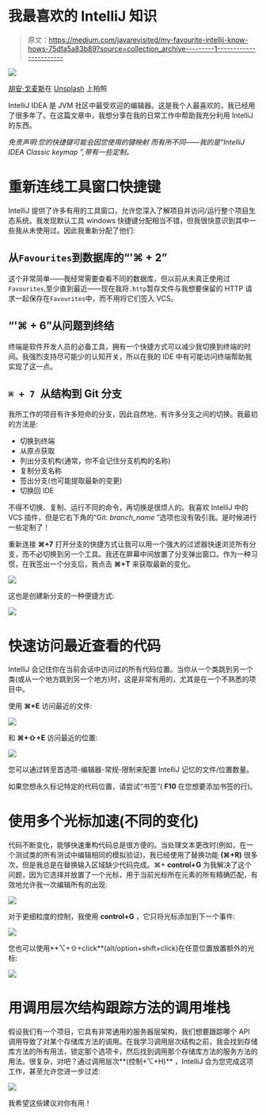 # 我最喜欢的 IntelliJ 知识

> 原文：<https://medium.com/javarevisited/my-favourite-intellij-know-hows-75dfa5a83b89?source=collection_archive---------1----------------------->

![](img/5910130ab62a0de5e14f24e5c4777929.png)

[胡安·戈麦斯](https://unsplash.com/@nosoylasonia?utm_source=medium&utm_medium=referral)在 [Unsplash](https://unsplash.com?utm_source=medium&utm_medium=referral) 上拍照

IntelliJ IDEA 是 JVM 社区中最受欢迎的编辑器。这是我个人最喜欢的，我已经用了很多年了。在这篇文章中，我想分享在我的日常工作中帮助我充分利用 IntelliJ 的东西。

*免责声明:您的快捷键可能会因您使用的键映射* *而有所不同——我的是“IntelliJ IDEA Classic keymap ”,带有一些定制。*

# 重新连线工具窗口快捷键

IntelliJ 提供了许多有用的工具窗口，允许您深入了解项目并访问/运行整个项目生态系统。我发现默认工具 windows 快捷键分配相当不错，但我很快意识到其中一些我从未使用过。因此我重新分配了他们:

## 从`Favourites`到数据库的“'⌘ + 2”

这个非常简单——我经常需要查看不同的数据库，但以前从未真正使用过`Favourites`,至少直到最近——现在我将`.http`暂存文件与我想要保留的 HTTP 请求一起保存在`Favourites`中，而不用将它们签入 VCS。

## “'⌘ + 6”从问题到终结

终端是软件开发人员的必备工具，拥有一个快捷方式可以减少我切换到终端的时间。我强烈支持尽可能少的认知开关，所以在我的 IDE 中有可能访问终端帮助我实现了这一点。

## `⌘ + 7 `从结构到 Git 分支

我所工作的项目有许多短命的分支，因此自然地，有许多分支之间的切换。我最初的方法是:

*   切换到终端
*   从原点获取
*   列出分支机构(通常，你不会记住分支机构的名称)
*   复制分支名称
*   签出分支(也可能提取最新的变更)
*   切换回 IDE

不得不切换、复制、运行不同的命令，再切换是很烦人的。我喜欢 IntelliJ 中的 VCS 插件，但是它右下角的“Git: *branch_name* ”选项也没有吸引我。是时候进行一些定制了！

重新连接 **⌘+7** 打开分支的快捷方式让我可以用一个强大的过滤器快速浏览所有分支，而不必切换到另一个工具。我还在屏幕中间放置了分支弹出窗口。作为一种习惯，在我签出一个分支后，我点击 **⌘+T** 来获取最新的变化。

![](img/dcdb213e302eeb8e6c64e0595fc98f3b.png)

这也是创建新分支的一种便捷方式:

![](img/26a901bcfb1dc6541a70d226967b06d5.png)

# 快速访问最近查看的代码

IntelliJ 会记住你在当前会话中访问过的所有代码位置。当你从一个类跳到另一个类(或从一个地方跳到另一个地方)时，这是非常有用的，尤其是在一个不熟悉的项目中。

使用 **⌘+E** 访问最近的文件:

![](img/8afd5ea532ea289aacb1b3280949ef32.png)

和 **⌘+⇧+E** 访问最近的位置:

![](img/93b6a3d830a4780206f05073704c5fc0.png)

您可以通过转至首选项-编辑器-常规-限制来配置 IntelliJ 记忆的文件/位置数量。

如果您想永久标记特定的代码位置，请尝试“书签”( **F10** 在您想要添加书签的行)。

# 使用多个光标加速(不同的变化)

代码不断变化，能够快速重构代码总是很方便的。当处理文本更改时(例如，在一个测试类的所有测试中编辑相同的模拟验证)，我已经使用了替换功能 **(⌘+R)** 很多次，但是我总是在替换输入区域缺少代码完成。⌘+ **control+G** 为我解决了这个问题，因为它选择并放置了一个光标，用于当前光标所在元素的所有精确匹配，有效地允许我一次编辑所有的出现:

![](img/ad91d8c7390b85dd627c8e13c62f46f0.png)

对于更细粒度的控制，我使用 **control+G** ，它只将光标添加到下一个事件:

![](img/cba0c73006da16f78247306513a1275e.png)

您也可以使用**⌥+⇧+click**(alt/option+shift+click)在任意位置放置额外的光标:

![](img/970693e7ee9f0cbbcaa3badc8739a194.png)

# 用调用层次结构跟踪方法的调用堆栈

假设我们有一个项目，它具有非常通用的服务器层架构，我们想要跟踪哪个 API 调用导致了对某个存储库方法的调用。在我学习调用层次结构之前，我会找到存储库方法的所有用法，锁定那个选项卡，然后找到调用那个存储库方法的服务方法的用法。很复杂，对吧？通过调用层次**(控制+⌥+H)** ，IntelliJ 会为您完成这项工作，甚至允许您进一步过滤:

![](img/b025e39719fade3fabe2ad781ff4fd7d.png)

我希望这些建议对你有用！